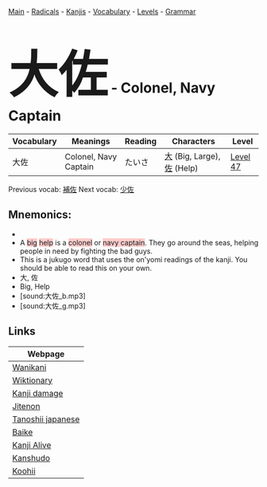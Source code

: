 <style> bigfont {font-size: 100px}</style>
[Main](../README.md) -
[Radicals](../radicals.md) -
[Kanjis](../kanjis.md) -
[Vocabulary](../vocabulary.md) -
[Levels](../levels.md) -
[Grammar](../grammar.md)
# <bigfont> 大佐</bigfont> - Colonel, Navy Captain 

| Vocabulary | Meanings | Reading | Characters | Level |
| --- | --- | --- | --- | --- |
| 大佐 | Colonel, Navy Captain | たいさ |  [大](../kanjis/大.md) (Big, Large), [佐](../kanjis/佐.md) (Help) | [Level 47](../levels/wk_level47.md) |

Previous vocab: [補佐](補佐.md) Next vocab: [少佐](少佐.md) 

## Mnemonics:

* 
* A <span style="background-color:#ffcccb"> big</span> <span style="background-color:#ffcccb"> help</span> is a <span style="background-color:#ffcccb"> colonel</span> or <span style="background-color:#ffcccb"> navy captain</span>. They go around the seas, helping people in need by fighting the bad guys.
* This is a jukugo word that uses the on'yomi readings of the kanji. You should be able to read this on your own.
* 大, 佐
* Big, Help
* [sound:大佐_b.mp3]
* [sound:大佐_g.mp3]


## Links 

| Webpage |
| --- |
| [Wanikani          ](https://www.wanikani.com/kanji/大佐) |
| [Wiktionary        ](https://en.wiktionary.org/wiki/大佐) |
| [Kanji damage      ](http://www.kanjidamage.com/kanji/search?utf8=✓&q=大佐) |
| [Jitenon           ](https://jitenon.com/kanji/大佐) |
| [Tanoshii japanese ](https://www.tanoshiijapanese.com/dictionary/kanji.cfm?k=大佐) |
| [Baike             ](https://baike.baidu.com/item/大佐) |
| [Kanji Alive       ](https://app.kanjialive.com/大佐) |
| [Kanshudo          ](https://www.kanshudo.com/searchmn?q=大佐) |
| [Koohii            ](https://kanji.koohii.com/study/kanji/大佐) |
